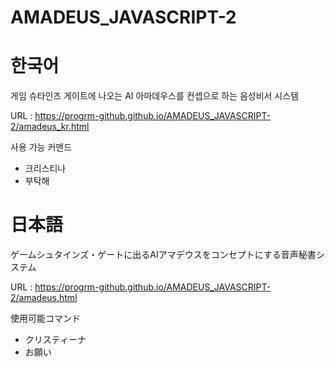 # AMADEUS_JAVASCRIPT-2

# 한국어

게임 슈타인즈 게이트에 나오는 AI 아마데우스를 컨셉으로 하는 음성비서 시스템

URL : https://progrm-github.github.io/AMADEUS_JAVASCRIPT-2/amadeus_kr.html

사용 가능 커맨드

* 크리스티나 <br>
* 부탁해

# 日本語

ゲームシュタインズ・ゲートに出るAIアマデウスをコンセプトにする音声秘書システム

URL : https://progrm-github.github.io/AMADEUS_JAVASCRIPT-2/amadeus.html

使用可能コマンド

* クリスティーナ <br>
* お願い
